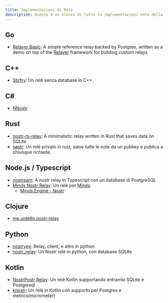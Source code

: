 ```yaml
---
title: Implementazioni di Relè
description: Questo è un elenco di tutte le implementazioni note della specifica relè Nostra. Ne hai bisogno solo se hai intenzione di gestire tu stesso un relè. I relè sono (finora) indipendenti dall'applicazione. Puoi eseguire il tuo o utilizzare una o tutte le istanze pubbliche.
---
```


## Go

-   [Relayer Basic](https://github.com/fiatjaf/relayer/tree/master/basic): A simple reference relay backed by Postgres, written as a demo on top of the [Relayer](https://github.com/fiatjaf/relayer) framework for building custom relays

## C++

-   [Stirfry](https://github.com/hoytech/strfry): Un relè senza database in C++.

## C#

-   [NNostr](https://github.com/Kukks/NNostr)

## Rust

-   [nostr-rs-relay](https://sr.ht/~gheartsfield/nostr-rs-relay/): A minimalistic relay written in Rust that saves data on SQLite
-   [søstr](https://github.com/metasikander/s0str): Un relè privato in rust, salve tutte le note da un pubkey e publica a chiunque richiede.

## Node.js / Typescript

-   [nostream](https://github.com/Cameri/nostream): A nostr relay in Typescript con un database di PostgreSQL
-   [Minds Nostr Relay](https://gitlab.com/minds/infrastructure/nostr-relay): Un relè per [Minds](https://www.minds.com).
    -   [Minds Engine - Nostr](https://gitlab.com/minds/engine/-/tree/master/Core/Nostr)

## Clojure

-   [me.untethr.nostr-relay](https://github.com/atdixon/me.untethr.nostr-relay)

## Python

-   [nostrypy](https://github.com/monty888/nostrpy): Relay, client, e altro in python
-   [nostr_relay](https://code.pobblelabs.org/fossil/nostr_relay/): Un Nostr relè in python, con database SQLite

## Kotlin

-   [NostrPostr Relay](https://github.com/Giszmo/NostrPostr/tree/master/NostrRelay): Un relè Kotlin supportando entrambi SQLite e Postgresql
-   [knostr](https://github.com/lpicanco/knostr): Un relè in Kotlin con supporto per Postgres e metrics(micrometer)
